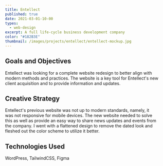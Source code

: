 ```yaml
---
title: Entellect
published: true
date: 2021-03-01-10-00
types:
  - web-design
excerpt: A full life-cycle business development company
color: "#182B3E"
thumbnail: /images/projects/entellect/entellect-mockup.jpg
---
```

## Goals and Objectives

Entellect was looking for a complete website redesign to better align with modern methods and practices. The website is a key tool for Entellect's new client acquisition and to provide information and updates.

## Creative Strategy

Entellect's previous website was not up to modern standards, namely, it was not responsive for mobile devices. The new website needed to solve this as well as provide an easy way to share news updates and events from the company. I went with a flattened design to remove the dated look and fleshed out the color scheme to utilize it better.

## Technologies Used

WordPress, TailwindCSS, Figma